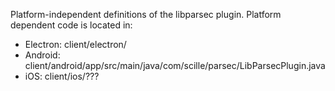Platform-independent definitions of the libparsec plugin.
Platform dependent code is located in:
- Electron: client/electron/
- Android: client/android/app/src/main/java/com/scille/parsec/LibParsecPlugin.java
- iOS: client/ios/??? <TODO>
